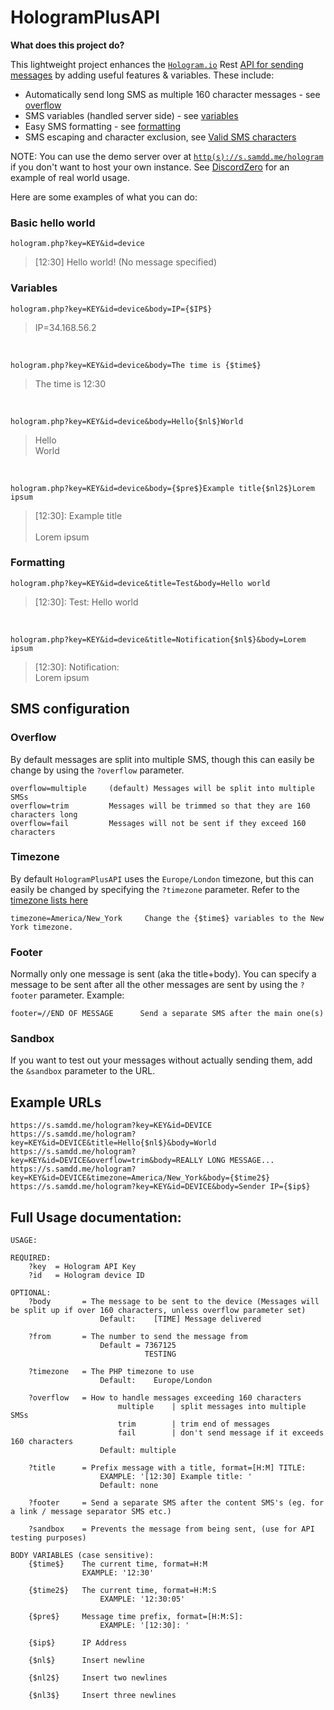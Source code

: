 # HologramPlusAPI

**What does this project do?**

This lightweight project enhances the [`Hologram.io`](https://hologram.io) Rest [API for sending messages](https://hologram.io/docs/reference/cloud/http/#/reference/hologram-cloud/sms/send-sms-to-a-device) by adding useful features & variables. These include:

- Automatically send long SMS as multiple 160 character messages -  see [overflow](#overflow)
- SMS variables (handled server side) - see [variables](#variables)
- Easy SMS formatting - see [formatting](#formatting) 
- SMS escaping and character exclusion, see [Valid SMS characters](https://stackoverflow.com/questions/5186702/looking-for-a-list-of-valid-characters-that-can-be-sent-in-sms-text-messages)

NOTE: You can use the demo server over at [`http(s)://s.samdd.me/hologram`](https://s.samdd.me/hologram) if you don't want to host your own instance. See [DiscordZero](https://github.com/0xCoto/DiscordZero/blob/master/index.js) for an example of real world usage.

Here are some examples of what you can do:
### Basic hello world
    hologram.php?key=KEY&id=device
> [12:30] Hello world! (No message specified)

### Variables
    hologram.php?key=KEY&id=device&body=IP={$IP$}
> IP=34.168.56.2

<br>

    hologram.php?key=KEY&id=device&body=The time is {$time$}
> The time is 12:30

<br>

    hologram.php?key=KEY&id=device&body=Hello{$nl$}World
> Hello<br>
> World

<br>

    hologram.php?key=KEY&id=device&body={$pre$}Example title{$nl2$}Lorem ipsum
> [12:30]: Example title<br><br>
> Lorem ipsum

### Formatting

    hologram.php?key=KEY&id=device&title=Test&body=Hello world
> [12:30]: Test: Hello world

<br>

    hologram.php?key=KEY&id=device&title=Notification{$nl$}&body=Lorem ipsum

> \[12:30\]: Notification:<br>
> Lorem ipsum

## SMS configuration
### Overflow
By default messages are split into multiple SMS, though this can easily be change by using the `?overflow` parameter. 

    overflow=multiple     (default) Messages will be split into multiple SMSs
    overflow=trim         Messages will be trimmed so that they are 160 characters long
    overflow=fail         Messages will not be sent if they exceed 160 characters

### Timezone
By default `HologramPlusAPI` uses the `Europe/London` timezone, but this can easily be changed by specifying the `?timezone` parameter. Refer to the [timezone lists here](http://php.net/manual/en/timezones.php)

    timezone=America/New_York     Change the {$time$} variables to the New York timezone.

### Footer
Normally only one message is sent (aka the title+body). You can specify a message to be sent after all the other messages are sent by using the `?footer` parameter. Example:

    footer=//END OF MESSAGE      Send a separate SMS after the main one(s) 

### Sandbox
If you want to test out your messages without actually sending them, add the `&sandbox` parameter to the URL.

## Example URLs
    https://s.samdd.me/hologram?key=KEY&id=DEVICE
    https://s.samdd.me/hologram?key=KEY&id=DEVICE&title=Hello{$nl$}&body=World
	https://s.samdd.me/hologram?key=KEY&id=DEVICE&overflow=trim&body=REALLY LONG MESSAGE...
	https://s.samdd.me/hologram?key=KEY&id=DEVICE&timezone=America/New_York&body={$time2$}
	https://s.samdd.me/hologram?key=KEY&id=DEVICE&body=Sender IP={$ip$}

## Full Usage documentation:
	USAGE:

	REQUIRED:
		?key  = Hologram API Key
		?id   = Hologram device ID 

	OPTIONAL:
		?body 		= The message to be sent to the device (Messages will be split up if over 160 characters, unless overflow parameter set)
						Default:	[TIME] Message delivered

		?from 		= The number to send the message from
						Default = 7367125
								  TESTING

		?timezone	= The PHP timezone to use
						Default: 	Europe/London

		?overflow	= How to handle messages exceeding 160 characters
							multiple	| split messages into multiple SMSs
							trim		| trim end of messages
							fail		| don't send message if it exceeds 160 characters
						Default: multiple

	    ?title		= Prefix message with a title, format=[H:M] TITLE:
	    				EXAMPLE: '[12:30] Example title: '
	    				Default: none

	    ?footer		= Send a separate SMS after the content SMS's (eg. for a link / message separator SMS etc.)

	    ?sandbox	= Prevents the message from being sent, (use for API testing purposes)

	BODY VARIABLES (case sensitive):
		{$time$}	The current time, format=H:M
					EXAMPLE: '12:30'

		{$time2$}	The current time, format=H:M:S
						EXAMPLE: '12:30:05'

		{$pre$}		Message time prefix, format=[H:M:S]:
						EXAMPLE: '[12:30]: '

		{$ip$}		IP Address 

		{$nl$} 		Insert newline

		{$nl2$} 	Insert two newlines

		{$nl3$} 	Insert three newlines
